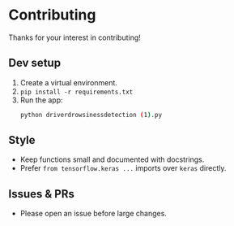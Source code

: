 # Contributing

Thanks for your interest in contributing!

## Dev setup
1. Create a virtual environment.
2. `pip install -r requirements.txt`
3. Run the app:
   ```bash
   python driverdrowsinessdetection (1).py
   ```

## Style
- Keep functions small and documented with docstrings.
- Prefer `from tensorflow.keras ...` imports over `keras` directly.

## Issues & PRs
- Please open an issue before large changes.
